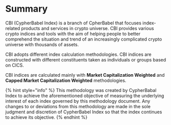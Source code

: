 # Summary

CBI (CypherBabel Index) is a branch of CpherBabel that focuses index-related products and services in crypto universe. CBI provides various crypto indices and tools with the aim of helping people to better comprehend the situation and trend of an increasingly complicated crypto universe with thousands of assets.&#x20;

CBI adopts different index calculation methodologies. CBI indices are constructed with different constituents taken as individuals or groups based on CICS.&#x20;

CBI indices are calculated mainly with **Market Capitalization Weighted** and **Capped Market Capitalization Weighted** methodologies.

{% hint style="info" %}
This methodology was created by CypherBabal Index to achieve the aforementioned objective of measuring the underlying interest of each index governed by this methodology document. Any changes to or deviations from this methodology are made in the sole judgment and discretion of CypherBabel Index so that the index continues to achieve its objective.
{% endhint %}
